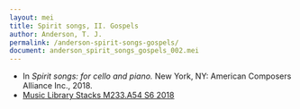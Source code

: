 ```yaml
---
layout: mei
title: Spirit songs, II. Gospels
author: Anderson, T. J.
permalink: /anderson-spirit-songs-gospels/
document: anderson_spirit_songs_gospels_002.mei
---
```


- In *Spirit songs: for cello and piano.* New York, NY: American Composers Alliance Inc., 2018.
- <a href="https://tufts-primo.hosted.exlibrisgroup.com/permalink/f/14dinuo/01TUN_ALMA21275315470003851" target="_blank">Music Library Stacks M233.A54 S6 2018</a>
